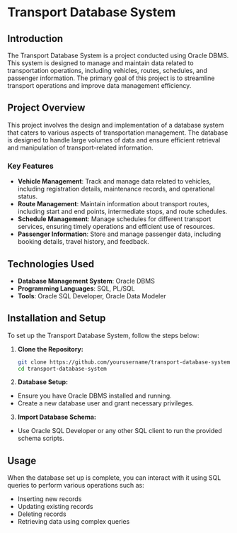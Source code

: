 # Transport Database System

## Introduction

The Transport Database System is a project conducted using Oracle DBMS. This system is designed to manage and maintain data related to transportation operations, including vehicles, routes, schedules, and passenger information. The primary goal of this project is to streamline transport operations and improve data management efficiency.

## Project Overview

This project involves the design and implementation of a database system that caters to various aspects of transportation management. The database is designed to handle large volumes of data and ensure efficient retrieval and manipulation of transport-related information.

### Key Features

- **Vehicle Management**: Track and manage data related to vehicles, including registration details, maintenance records, and operational status.
- **Route Management**: Maintain information about transport routes, including start and end points, intermediate stops, and route schedules.
- **Schedule Management**: Manage schedules for different transport services, ensuring timely operations and efficient use of resources.
- **Passenger Information**: Store and manage passenger data, including booking details, travel history, and feedback.

## Technologies Used

- **Database Management System**: Oracle DBMS
- **Programming Languages**: SQL, PL/SQL
- **Tools**: Oracle SQL Developer, Oracle Data Modeler

## Installation and Setup

To set up the Transport Database System, follow the steps below:

1. **Clone the Repository:**

   ```bash
   git clone https://github.com/yourusername/transport-database-system.git
   cd transport-database-system
2. **Database Setup:**

- Ensure you have Oracle DBMS installed and running.
- Create a new database user and grant necessary privileges.
3. **Import Database Schema:**

- Use Oracle SQL Developer or any other SQL client to run the provided schema scripts.
## Usage

When the database set up is complete, you can interact with it using SQL queries to perform various operations such as:

  - Inserting new records
  - Updating existing records
  - Deleting records
  - Retrieving data using complex queries
